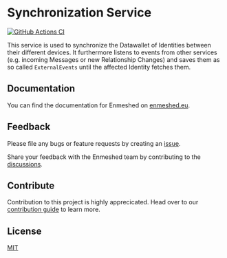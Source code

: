 # Synchronization Service

[![GitHub Actions CI](https://github.com/nmshd/bkb-synchronization/workflows/Publish/badge.svg)](https://github.com/nmshd/bkb-synchronization/actions?query=workflow%3APublish)

This service is used to synchronize the Datawallet of Identities between their different devices. It furthermore listens to events from other services (e.g. incoming Messages or new Relationship Changes) and saves them as so called `ExternalEvents` until the affected Identity fetches them.

## Documentation

You can find the documentation for Enmeshed on [enmeshed.eu](https://enmeshed.eu).

## Feedback

Please file any bugs or feature requests by creating an [issue](https://github.com/nmshd/feedback/issues).

Share your feedback with the Enmeshed team by contributing to the [discussions](https://github.com/nmshd/feedback/discussions).

## Contribute

Contribution to this project is highly apprecicated. Head over to our [contribution guide](https://github.com/nmshd/.github/blob/main/CONTRIBUTING.md) to learn more.

## License

[MIT](LICENSE)
